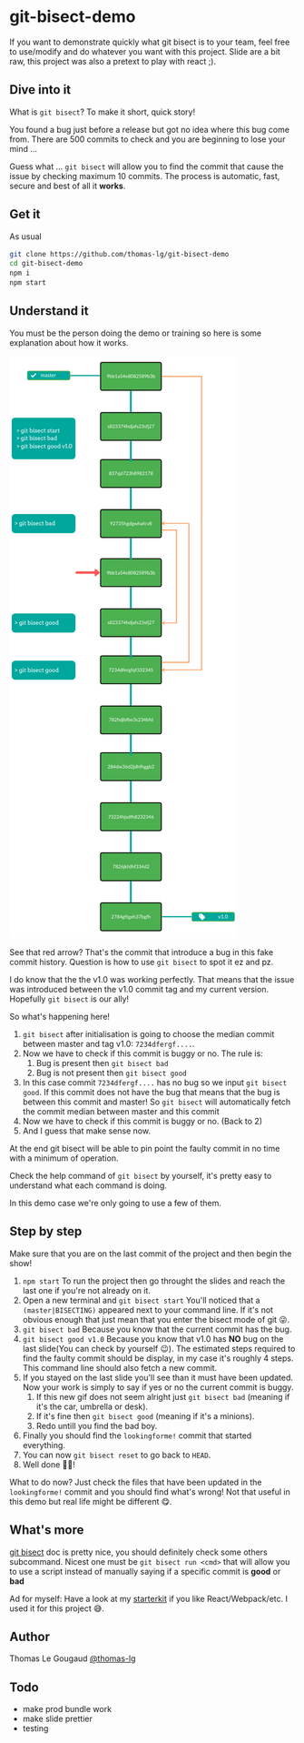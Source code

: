 # git-bisect-demo

If you want to demonstrate quickly what git bisect is to your team, feel free to use/modify and do whatever you want with this project. Slide are a bit raw, this project was also a pretext to play with react ;).

## Dive into it

What is `git bisect`? To make it short, quick story!

You found a bug just before a release but got no idea where this bug come from. There are 500 commits to check and you are beginning to lose your mind ...

Guess what ... `git bisect` will allow you to find the commit that cause the issue by checking maximum 10 commits. The process is automatic, fast, secure and best of all it **works**.

## Get it

As usual

```bash
git clone https://github.com/thomas-lg/git-bisect-demo
cd git-bisect-demo
npm i
npm start
```

## Understand it

You must be the person doing the demo or training so here is some explanation about how it works.

![alt text][branch]

See that red arrow? That's the commit that introduce a bug in this fake commit history. Question is how to use `git bisect` to spot it ez and pz.

I do know that the the v1.0 was working perfectly. That means that the issue was introduced between the v1.0 commit tag and my current version. Hopefully `git bisect` is our ally!

So what's happening here!

1. `git bisect` after initialisation is going to choose the median commit between master and tag v1.0: `7234dfergf....`.
2. Now we have to check if this commit is buggy or no. The rule is:
   1. Bug is present then `git bisect bad`
   2. Bug is not present then `git bisect good`
3. In this case commit `7234dfergf....` has no bug so we input `git bisect good`. If this commit does not have the bug that means that the bug is between this commit and master! So `git bisect` will automatically fetch the commit median between master and this commit
4. Now we have to check if this commit is buggy or no. (Back to 2)
5. And I guess that make sense now.

At the end git bisect will be able to pin point the faulty commit in no time with a minimum of operation.

Check the help command of `git bisect` by yourself, it's pretty easy to understand what each command is doing.

In this demo case we're only going to use a few of them.

## Step by step

Make sure that you are on the last commit of the project and then begin the show!

1. `npm start` To run the project then go throught the slides and reach the last one if you're not already on it.
2. Open a new terminal and `git bisect start` You'll noticed that a `(master|BISECTING)` appeared next to your command line. If it's not obvious enough that just mean that you enter the bisect mode of git 😜.
3. `git bisect bad` Because you know that the current commit has the bug.
4. `git bisect good v1.0` Because you know that v1.0 has **NO** bug on the last slide(You can check by yourself 😉). The estimated steps required to find the faulty commit should be display, in my case it's roughly 4 steps. This command line should also fetch a new commit.
5. If you stayed on the last slide you'll see than it must have been updated. Now your work is simply to say if yes or no the current commit is buggy.
   1. If this new gif does not seem alright just `git bisect bad` (meaning if it's the car, umbrella or desk).
   2. If it's fine then `git bisect good` (meaning if it's a minions).
   3. Redo untill you find the bad boy.
6. Finally you should find the `lookingforme!` commit that started everything.
7. You can now `git bisect reset` to go back to `HEAD`.
8. Well done 🎉🎊!

What to do now? Just check the files that have been updated in the `lookingforme!` commit and you should find what's wrong! Not that useful in this demo but real life might be different 😋.

## What's more

[git bisect](https://git-scm.com/docs/git-bisect) doc is pretty nice, you should definitely check some others subcommand. Nicest one must be `git bisect run <cmd>` that will allow you to use a script instead of manually saying if a specific commit is **good** or **bad**

Ad for myself: Have a look at my [starterkit](https://github.com/thomas-lg/react-webpack-starterkit.git) if you like React/Webpack/etc. I used it for this project 😅.

## Author

Thomas Le Gougaud [@thomas-lg](https://github.com/thomas-lg)

## Todo

- make prod bundle work
- make slide prettier
- testing

[branch]: ./readme/vert_bisect.png
[git_command]: ./readme/bisect_cmd.png
[bisect_begin]: ./readme/bisect_begin.png
